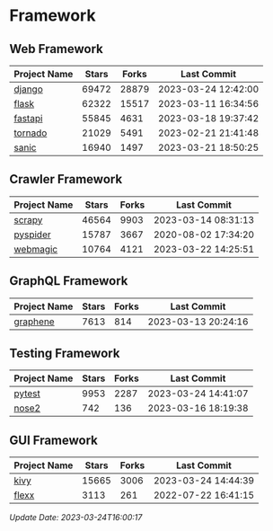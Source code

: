 # Framework

## Web Framework
| Project Name | Stars | Forks | Last Commit |
| ------------ | ----- | ----- | ----------- |
| [django](https://github.com/django/django) | 69472 | 28879 | 2023-03-24 12:42:00 |
| [flask](https://github.com/pallets/flask) | 62322 | 15517 | 2023-03-11 16:34:56 |
| [fastapi](https://github.com/tiangolo/fastapi) | 55845 | 4631 | 2023-03-18 19:37:42 |
| [tornado](https://github.com/tornadoweb/tornado) | 21029 | 5491 | 2023-02-21 21:41:48 |
| [sanic](https://github.com/sanic-org/sanic) | 16940 | 1497 | 2023-03-21 18:50:25 |

## Crawler Framework
| Project Name | Stars | Forks | Last Commit |
| ------------ | ----- | ----- | ----------- |
| [scrapy](https://github.com/scrapy/scrapy) | 46564 | 9903 | 2023-03-14 08:31:13 |
| [pyspider](https://github.com/binux/pyspider) | 15787 | 3667 | 2020-08-02 17:34:20 |
| [webmagic](https://github.com/code4craft/webmagic) | 10764 | 4121 | 2023-03-22 14:25:51 |

## GraphQL Framework
| Project Name | Stars | Forks | Last Commit |
| ------------ | ----- | ----- | ----------- |
| [graphene](https://github.com/graphql-python/graphene) | 7613 | 814 | 2023-03-13 20:24:16 |

## Testing Framework
| Project Name | Stars | Forks | Last Commit |
| ------------ | ----- | ----- | ----------- |
| [pytest](https://github.com/pytest-dev/pytest) | 9953 | 2287 | 2023-03-24 14:41:07 |
| [nose2](https://github.com/nose-devs/nose2) | 742 | 136 | 2023-03-16 18:19:38 |

## GUI Framework
| Project Name | Stars | Forks | Last Commit |
| ------------ | ----- | ----- | ----------- |
| [kivy](https://github.com/kivy/kivy) | 15665 | 3006 | 2023-03-24 14:44:39 |
| [flexx](https://github.com/flexxui/flexx) | 3113 | 261 | 2022-07-22 16:41:15 |

*Update Date: 2023-03-24T16:00:17*